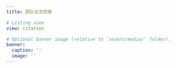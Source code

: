 ```yaml
---
title: 团队论文检索

# Listing view
view: citation

# Optional banner image (relative to `assets/media/` folder).
banner:
  caption: ''
  image: ''
---
```

